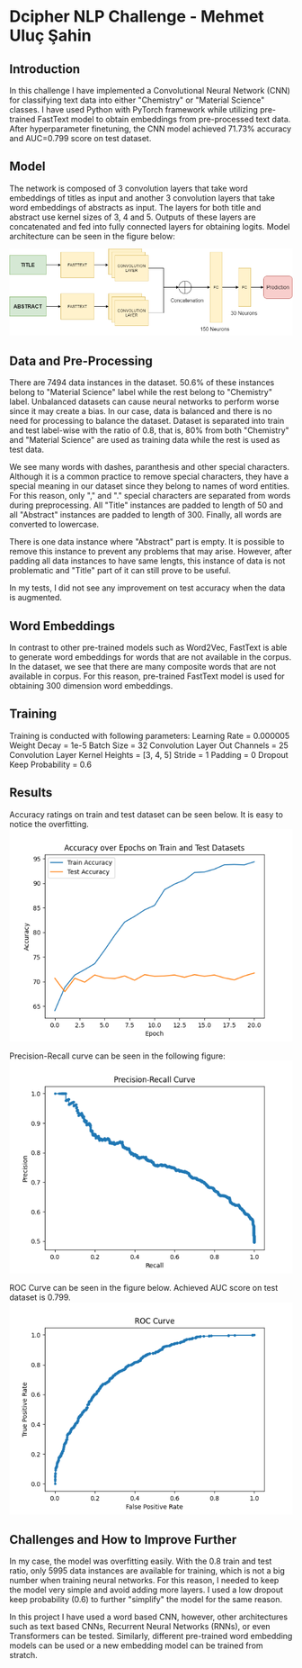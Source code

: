 # Dcipher NLP Challenge - Mehmet Uluç Şahin

## Introduction
In this challenge I have implemented a Convolutional Neural Network (CNN) for classifying text data into either "Chemistry" or "Material Science" classes. I have used Python with PyTorch framework while utilizing pre-trained FastText model to obtain embeddings from pre-processed text data. After hyperparameter finetuning, the CNN model achieved 71.73% accuracy and AUC=0.799 score on test dataset.

## Model
The network is composed of 3 convolution layers that take word embeddings of titles as input and another 3 convolution layers that take word embeddings of abstracts as input. The layers for both title and abstract use kernel sizes of 3, 4 and 5. Outputs of these layers are concatenated and fed into fully connected layers for obtaining logits. Model architecture can be seen in the figure below:

![](images/model.png)

## Data and Pre-Processing
There are 7494 data instances in the dataset. 50.6% of these instances belong to "Material Science" label while the rest belong to "Chemistry" label. Unbalanced datasets can cause neural networks to perform worse since it may create a bias. In our case, data is balanced and there is no need for processing to balance the dataset. Dataset is separated into train and test label-wise with the ratio of 0.8, that is, 80% from both "Chemistry" and "Material Science" are used as training data while the rest is used as test data.

We see many words with dashes, paranthesis and other special characters. Although it is a common practice to remove special characters, they have a special meaning in our dataset since they belong to names of word entities. For this reason, only "," and "." special characters are separated from words during preprocessing. All "Title" instances are padded to length of 50 and all "Abstract" instances are padded to length of 300. Finally, all words are converted to lowercase.

There is one data instance where "Abstract" part is empty. It is possible to remove this instance to prevent any problems that may arise. However, after padding all data instances to have same lengts, this instance of data is not problematic and "Title" part of it can still prove to be useful. 

In my tests, I did not see any improvement on test accuracy when the data is augmented.

## Word Embeddings
In contrast to other pre-trained models such as Word2Vec, FastText is able to generate word embeddings for words that are not available in the corpus. In the dataset, we see that there are many composite words that are not available in corpus. For this reason, pre-trained FastText model is used for obtaining 300 dimension word embeddings.

## Training
Training is conducted with following parameters:
Learning Rate = 0.000005
Weight Decay = 1e-5
Batch Size = 32
Convolution Layer Out Channels = 25
Convolution Layer Kernel Heights = [3, 4, 5]
Stride = 1
Padding = 0
Dropout Keep Probability = 0.6


## Results
Accuracy ratings on train and test dataset can be seen below. It is easy to notice the overfitting.
![](images/Accuracy.png)

Precision-Recall curve can be seen in the following figure:
![](images/PrecisionRecall.png)

ROC Curve can be seen in the figure below. Achieved AUC score on test dataset is 0.799.
![](images/ROC.png)




## Challenges and How to Improve Further
In my case, the model was overfitting easily. With the 0.8 train and test ratio, only 5995 data instances are available for training, which is not a big number when training neural networks. For this reason, I needed to keep the model very simple and avoid adding more layers. I used a low dropout keep probability (0.6) to further "simplify" the model for the same reason.

In this project I have used a word based CNN, however, other architectures such as text based CNNs, Recurrent Neural Networks (RNNs), or even Transformers can be tested. Similarly, different pre-trained word embedding models can be used or a new embedding model can be trained from stratch. 
